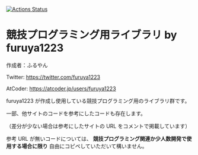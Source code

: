 [![Actions Status](https://github.com/furuya1223/CompetitionLibrary/workflows/verify/badge.svg)](https://github.com/furuya1223/CompetitionLibrary/actions)

# 競技プログラミング用ライブラリ by furuya1223

作成者：ふるやん

Twitter: https://twitter.com/furuya1223

AtCoder: https://atcoder.jp/users/furuya1223

furuya1223 が作成し使用している競技プログラミング用のライブラリ群です。

一部、他サイトのコードを参考にしたコードも存在します。

（差分が少ない場合は参考にしたサイトの URL をコメントで掲載しています）

参考 URL が無いコードについては、 **競技プログラミング関連か少人数開発で使用する場合に限り** 自由にコピペしていただいて構いません。
